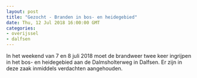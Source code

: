```yaml
---
layout: post
title: "Gezocht - Branden in bos- en heidegebied"
date: Thu, 12 Jul 2018 16:00:00 GMT
categories: 
- overijssel 
- dalfsen 
---
```


In het weekend van 7 en 8 juli 2018 moet de brandweer twee keer ingrijpen in het bos- en heidegebied aan de Dalmsholterweg in Dalfsen. Er zijn in deze zaak inmiddels verdachten aangehouden.
